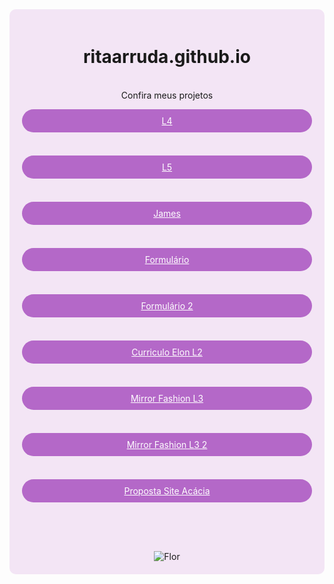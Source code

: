 <div style="background-color: #f3e5f5; padding: 20px; text-align: center; border-radius: 10px;">

# ritaarruda.github.io
<br>
Confira meus projetos

<a href="L4" style="display: block; background-color: #b468c8; color: white; text-align: center; padding: 10px 20px; margin: 10px auto; border-radius: 25px;" target="_blank">L4</a><br>
<a href="L5" style="display: block; background-color: #b468c8; color: white; text-align: center; padding: 10px 20px; margin: 10px auto; border-radius: 25px;" target="_blank">L5</a><br>
<a href="fun/James.html" style="display: block; background-color: #b468c8; color: white; text-align: center; padding: 10px 20px; margin: 10px auto; border-radius: 25px;" target="_blank">James</a><br>
<a href="Formulario.html" style="display: block; background-color: #b468c8; color: white; text-align: center; padding: 10px 20px; margin: 10px auto; border-radius: 25px;" target="_blank">Formulário</a><br>
<a href="Form.html" style="display: block; background-color: #b468c8; color: white; text-align: center; padding: 10px 20px; margin: 10px auto; border-radius: 25px;" target="_blank">Formulário 2</a><br>
<a href="CurriculoElon-L2/curriculo.html" style="display: block; background-color: #b468c8; color: white; text-align: center; padding: 10px 20px; margin: 10px auto; border-radius: 25px;" target="_blank">Curriculo Elon L2</a><br>
<a href="MirroFashion-L3" style="display: block; background-color: #b468c8; color: white; text-align: center; padding: 10px 20px; margin: 10px auto; border-radius: 25px;" target="_blank">Mirror Fashion L3</a><br>
<a href="MirrorFashion2-L3" style="display: block; background-color: #b468c8; color: white; text-align: center; padding: 10px 20px; margin: 10px auto; border-radius: 25px;" target="_blank">Mirror Fashion L3 2</a><br>
<a href="AcaciaFWeb/header.html" style="display: block; background-color: #b468c8; color: white; text-align: center; padding: 10px 20px; margin: 10px auto; border-radius: 25px;" target="_blank">Proposta Site Acácia</a><br>

<br>

<img src="data:image/svg+xml,%3Csvg xmlns='http://www.w3.org/2000/svg' width='100' height='100' viewBox='0 0 100 100'%3E%3Ccircle cx='50' cy='50' r='40' fill='%23b468c8' /%3E%3Ctext x='50' y='50' font-size='30' text-anchor='middle' alignment-baseline='middle' fill='%23fff'%3E%26#127799;%3C/text%3E%3C/svg%3E" alt="Flor" style="margin-top: 20px;">

</div>
